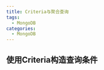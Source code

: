 ```yaml
---
title: Criteria与聚合查询
tags:
  - MongoDB
categories:
  - MongoDB
---
```




## 使用Criteria构造查询条件

~~~

~~~

